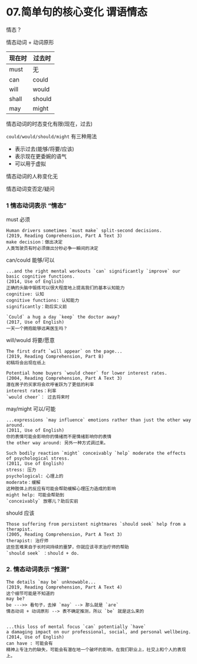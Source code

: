 # 07.简单句的核心变化 谓语情态

情态？

情态动词 + 动词原形

现在时|过去时
-|-
must|无
can|could
will|would
shall|should
may|might

情态动词的时态变化有限(现在，过去)

`could/would/should/might` 有三种用法
* 表示过去(能够/将要/应该)
* 表示现在更委婉的语气
* 可以用于虚拟

情态动词的人称变化无

情态动词变否定/疑问

### 1 情态动词表示 “情态”

must     必须
```
Human drivers sometimes `must make` split-second decisions.
(2019, Reading Comprehension, Part A Text 3)
make decision：做出决定
人类驾驶员有时必须做出分秒必争一瞬间的决定
```

can/could 能够/可以
```
...and the right mental workouts `can` significantly `improve` our basic cognitive functions.
(2014, Use of English)
正确的头脑中锻炼可以很大程度地上提高我们的基本认知能力
cognitive: 认知
cognitive functions: 认知能力
significantly：助后实义前

`Could` a hug a day `keep` the doctor away?
(2017, Use of English)
一天一个拥抱能够远离医生吗？

```

will/would 将要/愿意
```
The first draft `will appear` on the page...
(2019, Reading Comprehension, Part B)
初稿将会出现在纸上

Potential home buyers `would cheer` for lower interest rates.
(2004, Reading Comprehension, Part A Text 3)
潜在房子的买家将会欢呼雀跃为了更低的利率
interest rates：利率
`would cheer`： 过去将来时
```

may/might 可以/可能
```
...expressions `may influence` emotions rather than just the other way around.
(2011, Use of English)
你的表情可能会影响你的情绪而不是情绪影响你的表情
the other way around: 另外一种方式调过来。

Such bodily reaction `might` conceivably `help` moderate the effects of psychological stress.
(2011, Use of English)
stress: 压力
psychological: 心理上的
moderate：缓解
这种肢体上的反应有可能会帮助缓解心理压力造成的影响
might help: 可能会帮助到
`conceivably` 放哪儿？助后实前
```

should 应该
```
Those suffering from persistent nightmares `should seek` help from a therapist.
(2005, Reading Comprehension, Part A Text 3)
therapist: 治疗师
这些苦难来自于长时间持续的噩梦，你就应该寻求治疗师的帮助
`should seek` ：should + do.
```

### 2. 情态动词表示 “推测”

```
The details `may be` unknowable...
(2019, Reading Comprehension, Part A Text 4)
这个细节可能是不知道的
may be?
be --->> 看句子，去掉 `may` --> 那么就是 `are`
情态动词 + 动词原形 --> 表不确定推测，所以 `be` 就是这么来的


...this loss of mental focus `can` potentially `have`
a damaging impact on our professional, social, and personal wellbeing.
(2014, Use of English)
can have : 可能会有
精神上专注力的缺失，可能会有潜在地一个破坏的影响，在我们职业上，社交上和个人的表现上。
```



